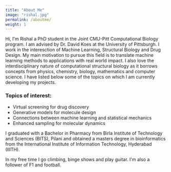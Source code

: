 ```yaml
---
title: "About Me"
image: "rishal.jpg"
permalink: /aboutme/
weight: 1
---
```


Hi, I'm Rishal a PhD student in the Joint CMU-Pitt Computational Biology program. I am advised by Dr. David Koes at the University of Pittsburgh. I work in the interesction of Machine Learning, Structural Biology and Drug Design. My main motivation to pursue this field is to translate machine learning methods to applications with real world impact. I also love the interdisciplinary nature of computational structural biology as it borrows concepts from physics, chemistry, biology, mathematics and computer science. I have listed below some of the topics on which I am currently developing my projects.

### Topics of interest:

* Virtual screening for drug discovery
* Generative models for molecule design
* Connections between machine learning and statistical mechanics
* Enhanced sampling for molecular dynamics

I graduated with a Bachelor in Pharmacy from Birla Institute of Technology and Sciences (BITS), Pilani and obtained a masters degree in bioinformatics from the International Institute of Information Technology, Hyderabad (IIITH).

In my free time I go climbing, binge shows and play guitar. I'm also a follower of F1 and football. 


